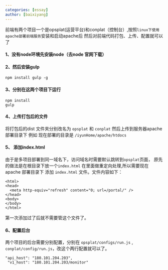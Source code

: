 ```yaml
---
categories: [essay]
author: [baixiyang]
---
```


前端有两个项目一个是opsplat(运营平台)和conplat（控制台）,按照`linux下使用apache部署前端服务`安装和启动apache后
然后对前端代码打包、上传、配置就可以了

#### 1、没有node环境先安装node（去node 官网下载）
#### 2、然后安装gulp
```
npm install gulp -g
```
#### 3、分别在这两个项目下运行
```
npm install
gulp
```

#### 4、上传打包后的文件
将打包后的dist 文件夹分别改名为 `opsplat` 和 `conplat` 然后上传到服务器apache 部署目录下
例如 现在部署的目录是 `/iyunHome/apache/htdocs`

#### 5、 添加index.html
由于是多项目部署到同一域名下，访问域名时需要默认跳转到`opsplat`页面，
原先的做法是在根目录下放一个`index.html` 在里面做重定向处理,所以需要现在apache 部署目录下
添加 `index.html` 文件。文件内容如下：
```
<html>
<head>
  <meta http-equiv="refresh" content="0; url=/portal/" />
</head>
<body>
</body>
</html>
```
第一次添加过了后就不需要管这个文件了。

#### 6、配置后台
两个项目的后台需要分别配置，分别在 `opsplat/configs/run.js` , `conplat/config/run.js`，改这个两行配置就可以了。
```
"api_host": "180.101.204.203",
 "v1_host": "180.101.204.203/monitor"
```

